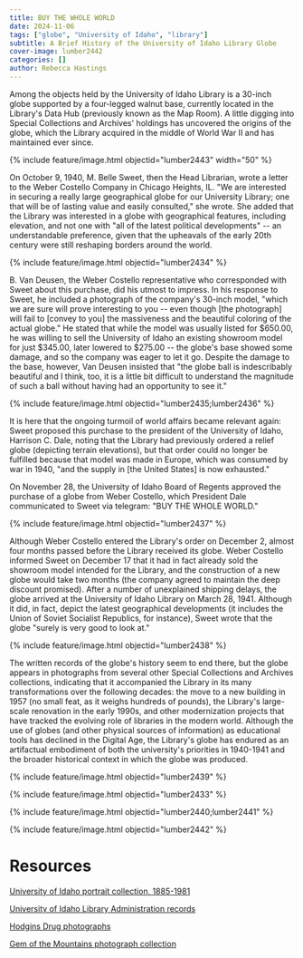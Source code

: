```yaml
---
title: BUY THE WHOLE WORLD
date: 2024-11-06
tags: ["globe", "University of Idaho", "library"]
subtitle: A Brief History of the University of Idaho Library Globe
cover-image: lumber2442
categories: []
author: Rebecca Hastings
---
```

Among the objects held by the University of Idaho Library is a 30-inch globe supported by a four-legged walnut base, currently located in the Library's Data Hub (previously known as the Map Room). A little digging into Special Collections and Archives' holdings has uncovered the origins of the globe, which the Library acquired in the middle of World War II and has maintained ever since.

{% include feature/image.html objectid="lumber2443" width="50"  %}

On October 9, 1940, M. Belle Sweet, then the Head Librarian, wrote a letter to the Weber Costello Company in Chicago Heights, IL. "We are interested in securing a really large geographical globe for our University Library; one that will be of lasting value and easily consulted," she wrote. She added that the Library was interested in a globe with geographical features, including elevation, and not one with "all of the latest political developments" -- an understandable preference, given that the upheavals of the early 20th century were still reshaping borders around the world.  

{% include feature/image.html objectid="lumber2434" %}

B. Van Deusen, the Weber Costello representative who corresponded with Sweet about this purchase, did his utmost to impress. In his response to Sweet, he included a photograph of the company's 30-inch model, "which we are sure will prove interesting to you -- even though [the photograph] will fail to [convey to you] the massiveness and the beautiful coloring of the actual globe." He stated that while the model was usually listed for $650.00, he was willing to sell the University of Idaho an existing showroom model for just $345.00, later lowered to $275.00 -- the globe's base showed some damage, and so the company was eager to let it go. Despite the damage to the base, however, Van Deusen insisted that "the globe ball is indescribably beautiful and I think, too, it is a little bit difficult to understand the magnitude of such a ball without having had an opportunity to see it."

{% include feature/image.html objectid="lumber2435;lumber2436" %}

It is here that the ongoing turmoil of world affairs became relevant again: Sweet proposed this purchase to the president of the University of Idaho, Harrison C. Dale, noting that the Library had previously ordered a relief globe (depicting terrain elevations), but that order could no longer be fulfilled because that model was made in Europe, which was consumed by war in 1940, "and the supply in [the United States] is now exhausted." 

On November 28, the University of Idaho Board of Regents approved the purchase of a globe from Weber Costello, which President Dale communicated to Sweet via telegram: "BUY THE WHOLE WORLD." 

{% include feature/image.html objectid="lumber2437" %}

Although Weber Costello entered the Library's order on December 2, almost four months passed before the Library received its globe. Weber Costello informed Sweet on December 17 that it had in fact already sold the showroom model intended for the Library, and the construction of a new globe would take two months (the company agreed to maintain the deep discount promised). After a number of unexplained shipping delays, the globe arrived at the University of Idaho Library on March 28, 1941. Although it did, in fact, depict the latest geographical developments (it includes the Union of Soviet Socialist Republics, for instance), Sweet wrote that the globe "surely is very good to look at."

{% include feature/image.html objectid="lumber2438" %}

The written records of the globe's history seem to end there, but the globe appears in photographs from several other Special Collections and Archives collections, indicating that it accompanied the Library in its many transformations over the following decades: the move to a new building in 1957 (no small feat, as it weighs hundreds of pounds), the Library's large-scale renovation in the early 1990s, and other modernization projects that have tracked the evolving role of libraries in the modern world. Although the use of globes (and other physical sources of information) as educational tools has declined in the Digital Age, the Library's globe has endured as an artifactual embodiment of both the university's priorities in 1940-1941 and the broader historical context in which the globe was produced. 

{% include feature/image.html objectid="lumber2439" %}


{% include feature/image.html objectid="lumber2433" %}


{% include feature/image.html objectid="lumber2440;lumber2441" %}


{% include feature/image.html objectid="lumber2442" %}


# Resources

[University of Idaho portrait collection, 1885-1981](https://archiveswest.orbiscascade.org/ark:80444/xv428765)

[University of Idaho Library Administration records](https://archiveswest.orbiscascade.org/ark:80444/xv67723)

[Hodgins Drug photographs](https://archiveswest.orbiscascade.org/ark:80444/xv710086)

[Gem of the Mountains photograph collection](https://archiveswest.orbiscascade.org/ark:80444/xv112115)
